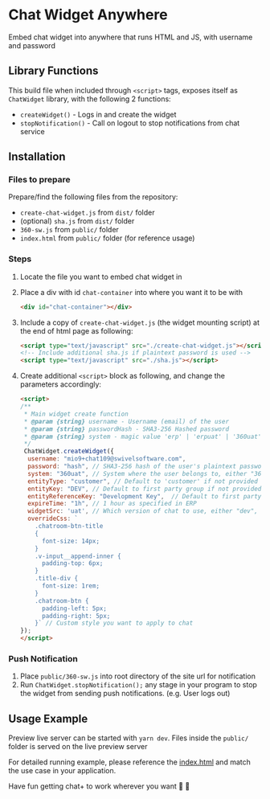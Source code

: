 # Chat Widget Anywhere

Embed chat widget into anywhere that runs HTML and JS, with username and password

## Library Functions

This build file when included through `<script>` tags, exposes itself as `ChatWidget` library, with the following 2 functions:

- `createWidget()` - Logs in and create the widget
- `stopNotification()` - Call on logout to stop notifications from chat service


## Installation

### Files to prepare
Prepare/find the following files from the repository:
- `create-chat-widget.js` from `dist/` folder
- (optional) `sha.js` from `dist/` folder
- `360-sw.js` from `public/` folder
- `index.html` from `public/` folder (for reference usage)

### Steps

1. Locate the file you want to embed chat widget in

2. Place a div with id `chat-container` into where you want it to be with
    ```html
    <div id="chat-container"></div>
    ```

3. Include a copy of `create-chat-widget.js` (the widget mounting script) at the end of html page as following:
    ```html
    <script type="text/javascript" src="./create-chat-widget.js"></script>
    <!-- Include additional sha.js if plaintext password is used -->
    <script type="text/javascript" src="./sha.js"></script>
    ```

4. Create additional `<script>` block as following, and change the parameters accordingly:

    ```html
    <script>
    /**
     * Main widget create function
     * @param {string} username - Username (email) of the user
     * @param {string} passwordHash - SHA3-256 Hashed password
     * @param {string} system - magic value 'erp' | 'erpuat' | '360uat' | '360dev' | [other valid system code]
     */
     ChatWidget.createWidget({
      username: "mio9+chat109@swivelsoftware.com",
      password: "hash", // SHA3-256 hash of the user's plaintext password
      system: "360uat", // System where the user belongs to, either "360", "360uat", "erp" or "erpuat"
      entityType: "customer", // Default to 'customer' if not provided
      entityKey: "DEV", // Default to first party group if not provided
      entityReferenceKey: "Development Key",  // Default to first party group if not provided
      expireTime: "1h", // 1 hour as specified in ERP
      widgetSrc: 'uat', // Which version of chat to use, either "dev", "uat" or "prod"
      overrideCss: `
        .chatroom-btn-title
        {
          font-size: 14px;
        }
        .v-input__append-inner {
          padding-top: 6px;
        }
        .title-div {
          font-size: 1rem;
        }
        .chatroom-btn {
          padding-left: 5px;
          padding-right: 5px;
        }` // Custom style you want to apply to chat
    });
    </script>
    ```

### Push Notification

1. Place `public/360-sw.js` into root directory of the site url for notification
2. Run `ChatWidget.stopNotification();` any stage in your program to stop the widget from sending push notifications. (e.g. User logs out)



## Usage Example
Preview live server can be started with `yarn dev`. Files inside the `public/` folder is served on the live preview server

For detailed running example, please reference the [index.html](https://github.com/MioAtSwivel/chat-embed/blob/main/public/index.html) and match the use case in your application. 

Have fun getting chat+ to work wherever you want 👋 🎉